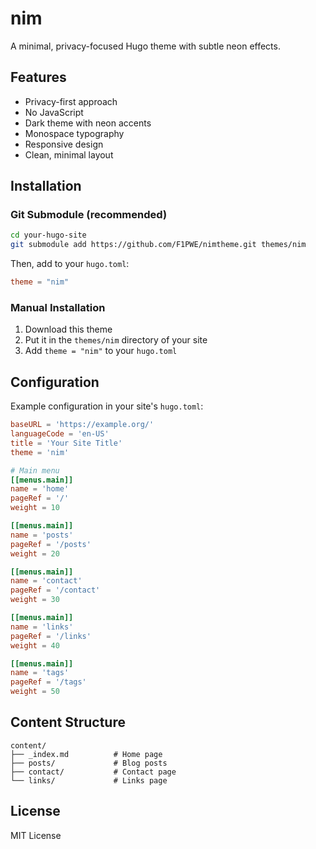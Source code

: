 # nim

A minimal, privacy-focused Hugo theme with subtle neon effects.

## Features
- Privacy-first approach
- No JavaScript
- Dark theme with neon accents
- Monospace typography
- Responsive design
- Clean, minimal layout

## Installation

### Git Submodule (recommended)
```bash
cd your-hugo-site
git submodule add https://github.com/F1PWE/nimtheme.git themes/nim
```

Then, add to your `hugo.toml`:
```toml
theme = "nim"
```

### Manual Installation
1. Download this theme
2. Put it in the `themes/nim` directory of your site
3. Add `theme = "nim"` to your `hugo.toml`

## Configuration
Example configuration in your site's `hugo.toml`:

```toml
baseURL = 'https://example.org/'
languageCode = 'en-US'
title = 'Your Site Title'
theme = 'nim'

# Main menu
[[menus.main]]
name = 'home'
pageRef = '/'
weight = 10

[[menus.main]]
name = 'posts'
pageRef = '/posts'
weight = 20

[[menus.main]]
name = 'contact'
pageRef = '/contact'
weight = 30

[[menus.main]]
name = 'links'
pageRef = '/links'
weight = 40

[[menus.main]]
name = 'tags'
pageRef = '/tags'
weight = 50
```

## Content Structure
```
content/
├── _index.md          # Home page
├── posts/             # Blog posts
├── contact/           # Contact page
└── links/             # Links page
```

## License
MIT License
